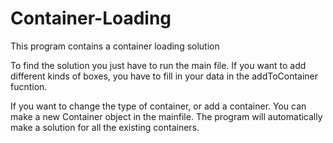# Container-Loading
This program contains a container loading solution

To find the solution you just have to run the main file. If you want to add different kinds of boxes, you have to fill in your data in the addToContainer fucntion.

If you want to change the type of container, or add a container. You can make a new Container object in the mainfile. The program will automatically make a solution for all the existing containers. 
